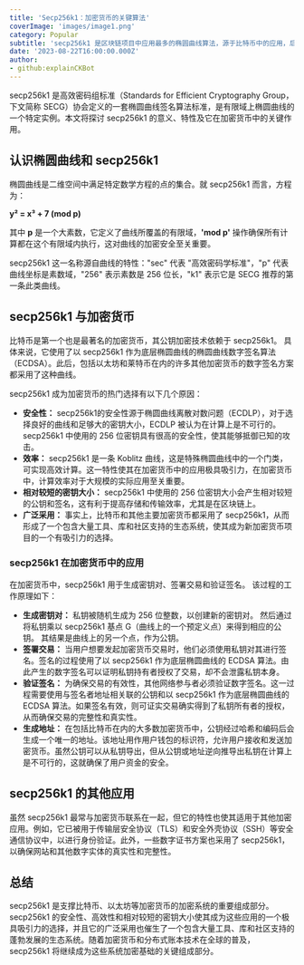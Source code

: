 ```yaml
---
title: 'Secp256k1：加密货币的关键算法'
coverImage: 'images/image1.png'
category: Popular
subtitle: 'secp256k1 是区块链项目中应用最多的椭圆曲线算法，源于比特币中的应用，后来的大多数区块链项目都在用。'
date: '2023-08-22T16:00:00.000Z'
author: 
- github:explainCKBot
---
```


secp256k1 是高效密码组标准（Standards for Efficient Cryptography Group，下文简称 SECG）协会定义的一套椭圆曲线签名算法标准，是有限域上椭圆曲线的一个特定实例。本文将探讨 secp256k1 的意义、特性及它在加密货币中的关键作用。




## 认识椭圆曲线和 secp256k1 

椭圆曲线是二维空间中满足特定数学方程的点的集合。就 secp256k1 而言，方程为：

**y² = x³ + 7 (mod p)**

其中 **p** 是一个大素数，它定义了曲线所覆盖的有限域，**'mod p'** 操作确保所有计算都在这个有限域内执行，这对曲线的加密安全至关重要。

secp256k1 这一名称源自曲线的特性："sec" 代表 "高效密码学标准"，"p" 代表曲线坐标是素数域，"256" 表示素数是 256 位长，"k1" 表示它是 SECG 推荐的第一条此类曲线。



## secp256k1 与加密货币

比特币是第一个也是最著名的加密货币，其公钥加密技术依赖于 secp256k1。 具体来说，它使用了以 secp256k1 作为底层椭圆曲线的椭圆曲线数字签名算法（ECDSA）。此后，包括以太坊和莱特币在内的许多其他加密货币的数字签名方案都采用了这种曲线。

secp256k1 成为加密货币的热门选择有以下几个原因：

* **安全性：** secp256k1的安全性源于椭圆曲线离散对数问题（ECDLP），对于选择良好的曲线和足够大的密钥大小，ECDLP 被认为在计算上是不可行的。secp256k1 中使用的 256 位密钥具有很高的安全性，使其能够抵御已知的攻击。
* **效率：** secp256k1 是一条 Koblitz 曲线，这是特殊椭圆曲线中的一个门类，可实现高效计算。这一特性使其在加密货币中的应用极具吸引力，在加密货币中，计算效率对于大规模的实际应用至关重要。
* **相对较短的密钥大小：** secp256k1 中使用的 256 位密钥大小会产生相对较短的公钥和签名，这有利于提高存储和传输效率，尤其是在区块链上。
* **广泛采用：** 事实上，比特币和其他主要加密货币都采用了 secp256k1，从而形成了一个包含大量工具、库和社区支持的生态系统，使其成为新加密货币项目的一个有吸引力的选择。


### secp256k1 在加密货币中的应用

在加密货币中，secp256k1 用于生成密钥对、签署交易和验证签名。 该过程的工作原理如下：

* **生成密钥对：** 私钥被随机生成为 256 位整数，以创建新的密钥对。 然后通过将私钥乘以 secp256k1 基点 G（曲线上的一个预定义点）来得到相应的公钥。 其结果是曲线上的另一个点，作为公钥。
* **签署交易：** 当用户想要发起加密货币交易时，他们必须使用私钥对其进行签名。签名的过程使用了以 secp256k1 作为底层椭圆曲线的 ECDSA 算法。由此产生的数字签名可以证明私钥持有者授权了交易，却不会泄露私钥本身。
* **验证签名：** 为确保交易的有效性，其他网络参与者必须验证数字签名。这一过程需要使用与签名者地址相关联的公钥和以 secp256k1 作为底层椭圆曲线的 ECDSA 算法。如果签名有效，则可证实交易确实得到了私钥所有者的授权，从而确保交易的完整性和真实性。
* **生成地址：** 在包括比特币在内的大多数加密货币中，公钥经过哈希和编码后会生成一个唯一的地址。该地址用作用户钱包的标识符，允许用户接收和发送加密货币。虽然公钥可以从私钥导出，但从公钥或地址逆向推导出私钥在计算上是不可行的，这就确保了用户资金的安全。



## secp256k1 的其他应用

虽然 secp256k1 最常与加密货币联系在一起，但它的特性也使其适用于其他加密应用。例如，它已被用于传输层安全协议（TLS）和安全外壳协议（SSH）等安全通信协议中，以进行身份验证。此外，一些数字证书方案也采用了 secp256k1，以确保网站和其他数字实体的真实性和完整性。




## 总结

secp256k1 是支撑比特币、以太坊等加密货币的加密系统的重要组成部分。secp256k1 的安全性、高效性和相对较短的密钥大小使其成为这些应用的一个极具吸引力的选择，并且它的广泛采用也催生了一个包含大量工具、库和社区支持的蓬勃发展的生态系统。随着加密货币和分布式账本技术在全球的普及，secp256k1 将继续成为这些系统加密基础的关键组成部分。
